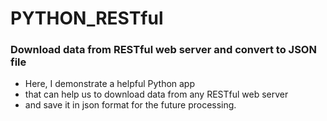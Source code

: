 # PYTHON_RESTful
<h3>Download data from RESTful web server and convert to JSON file</h3>
<ul>
  <li>Here, I demonstrate a helpful Python app</li>
  <li>that can help us to download data from any RESTful web server</li> 
  <li>and save it in json format for the future processing.</li>
</ul>
